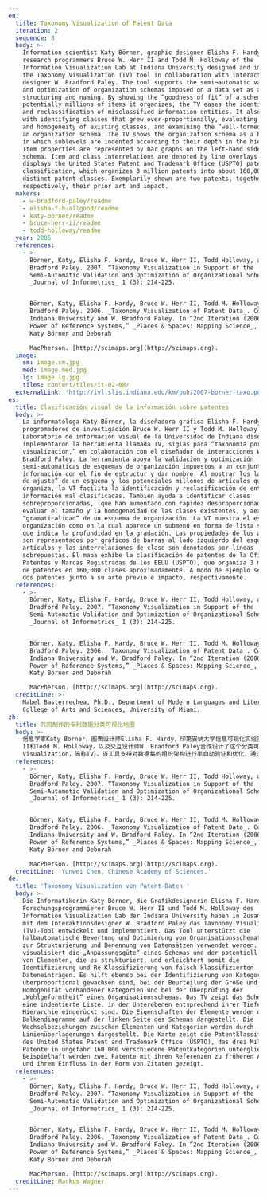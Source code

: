 ```yaml
---
en:
  title: Taxonomy Visualization of Patent Data
  iteration: 2
  sequence: 8
  body: >-
    Information scientist Katy Börner, graphic designer Elisha F. Hardy, and
    research programmers Bruce W. Herr II and Todd M. Holloway of the
    Information Visualization Lab at Indiana University designed and implemented
    the Taxonomy Visualization (TV) tool in collaboration with interaction
    designer W. Bradford Paley. The tool supports the semi¬automatic validation
    and optimization of organization schemas imposed on a data set as a means of
    structuring and naming. By showing the “goodness of fit” of a schema and the
    potentially millions of items it organizes, the TV eases the identification
    and reclassification of misclassified information entities. It also helps
    with identifying classes that grew over-proportionally, evaluating the size
    and homogeneity of existing classes, and examining the “well-formedness” of
    an organization schema. The TV shows the organization schema as a hierarchy
    in which sublevels are indented according to their depth in the hierarchy.
    Item properties are represented by bar graphs on the left-hand side of the
    schema. Item and class interrelations are denoted by line overlays. The map
    displays the United States Patent and Trademark Office (USPTO) patent
    classification, which organizes 3 million patents into about 160,000
    distinct patent classes. Exemplarily shown are two patents, together with,
    respectively, their prior art and impact.
  makers:
    - w-bradford-paley/readme
    - elisha-f-h-allgood/readme
    - katy-borner/readme
    - bruce-herr-ii/readme
    - todd-holloway/readme
  year: 2006
  references:
    - >-
      Börner, Katy, Elisha F. Hardy, Bruce W. Herr II, Todd Holloway, and W.
      Bradford Paley. 2007. “Taxonomy Visualization in Support of the
      Semi-Automatic Validation and Optimization of Organizational Schemas.”
      _Journal of Informetrics_ 1 (3): 214-225.


      Börner, Katy, Elisha F. Hardy, Bruce W. Herr II, Todd M. Holloway, and W.
      Bradford Paley. 2006. _Taxonomy Visualization of Patent Data_. Courtesy of
      Indiana University and W. Bradford Paley. In “2nd Iteration (2006): The
      Power of Reference Systems,” _Places & Spaces: Mapping Science_, edited by
      Katy Börner and Deborah  

      MacPherson. [http://scimaps.org](http://scimaps.org).
  image:
    sm: image.sm.jpg
    med: image.med.jpg
    lg: image.lg.jpg
    tiles: content/tiles/it-02-08/
  externalLink: 'http://ivl.slis.indiana.edu/km/pub/2007-borner-taxo.pdf'
es:
  title: Clasificación visual de la información sobre patentes
  body: >-
    La informatóloga Katy Börner, la diseñadora gráfica Elisha F. Hardy, y los
    programadores de investigación Bruce W. Herr II y Todd M. Holloway del
    Laboratorio de información visual de la Universidad de Indiana diseñaron e
    implementaron la herramienta llamada TV, siglas para “taxonomía por
    visualización,” en colaboración con el diseñador de interacciones W.
    Bradford Paley. La herramienta apoya la validación y optimización
    semi-automáticas de esquemas de organización impuestos a un conjunto de
    información con el fin de estructur y dar nombre. Al mostrar los la “bondad
    de ajuste” de un esquema y los potenciales millones de artículos que
    organiza, la VT facilita la identificación y reclasificación de entidades de
    información mal clasificadas. También ayuda a identificar clases
    sobreproporcionadas, (que han aumentado con rapidez desproporcionada), a
    evaluar el tamaño y la homogeneidad de las clases existentes, y aexaminar la
    “gramaticalidad” de un esquema de organización. La VT muestra el esquema de
    organización como en la cual aparece un submenú en forma de lista sangrada
    que indica la profundidad en la gradación. Las propiedades de los artículos
    son representados por gráficos de barras al lado izquierdo del esquema. Los
    artículos y las interrelaciones de clase son denotados por líneas
    sobrepuestas. El mapa exhibe la clasificación de patentes de la Oficina de
    Patentes y Marcas Registradas de los EEUU (USPTO), que organiza 3 millones
    de patentes en 160,000 clases aproximadamente. A modo de ejemplo se muestran
    dos patentes junto a su arte previo e impacto, respectivamente.
  references:
    - >-
      Börner, Katy, Elisha F. Hardy, Bruce W. Herr II, Todd Holloway, and W.
      Bradford Paley. 2007. “Taxonomy Visualization in Support of the
      Semi-Automatic Validation and Optimization of Organizational Schemas.”
      _Journal of Informetrics_ 1 (3): 214-225.


      Börner, Katy, Elisha F. Hardy, Bruce W. Herr II, Todd M. Holloway, and W.
      Bradford Paley. 2006. _Taxonomy Visualization of Patent Data_. Courtesy of
      Indiana University and W. Bradford Paley. In “2nd Iteration (2006): The
      Power of Reference Systems,” _Places & Spaces: Mapping Science_, edited by
      Katy Börner and Deborah  

      MacPherson. [http://scimaps.org](http://scimaps.org).
  creditLine: >-
    Mabel Basterrechea, Ph.D., Department of Modern Languages and Literatures,
    College of Arts and Sciences, University of Miami.
zh:
  title: 共同制作的专利数据分类可视化地图
  body: >-
    信息学家Katy Börner，图表设计师Elisha F. Hardy，印第安纳大学信息可视化实验室的研究程序员Bruce W. Herr
    II和Todd M. Holloway，以及交互设计师W. Bradford Paley合作设计了这个分类可视化工具（Taxonomy
    Visualization，简称TV）。该工具支持对数据集的组织架构进行半自动验证和优化，通过展示该架构的“拟合优度”和该工具可以组织的数百万潜在字段，TV减轻了分类错误的信息实体的识别与再分类工作。该工具还有助于识别超比例增长的分类号，评估现有分类号的规模和同质性，并对一个组织架构进行“完构性”审查。根据层级的深度，TV逐级展示了组织架构。架构左边的条形图代表了条目属性，条形图的重叠代表条目和分类号之间的相关关系。该地图展示了美国专利商标局的专利分类号，该分类将300万件专利归入大约16万个不同的专利分类号中。
  references:
    - >-
      Börner, Katy, Elisha F. Hardy, Bruce W. Herr II, Todd Holloway, and W.
      Bradford Paley. 2007. “Taxonomy Visualization in Support of the
      Semi-Automatic Validation and Optimization of Organizational Schemas.”
      _Journal of Informetrics_ 1 (3): 214-225.


      Börner, Katy, Elisha F. Hardy, Bruce W. Herr II, Todd M. Holloway, and W.
      Bradford Paley. 2006. _Taxonomy Visualization of Patent Data_. Courtesy of
      Indiana University and W. Bradford Paley. In “2nd Iteration (2006): The
      Power of Reference Systems,” _Places & Spaces: Mapping Science_, edited by
      Katy Börner and Deborah  

      MacPherson. [http://scimaps.org](http://scimaps.org).
  creditLine: 'Yunwei Chen, Chinese Academy of Sciences.'
de:
  title: 'Taxonomy Visualization von Patent-Daten '
  body: >-
    Die Informatikerin Katy Börner, die Grafikdesignerin Elisha F. Hardy und die
    Forschungsprogrammierer Bruce W. Herr II und Todd M. Holloway des
    Information Visualization Lab der Indiana University haben in Zusammenarbeit
    mit dem Interaktionsdesigner W. Bradford Paley das Taxonomy Visualization
    (TV)-Tool entwickelt und implementiert. Das Tool unterstützt die
    halbautomatische Bewertung und Optimierung von Organisationsschemata, die
    zur Strukturierung und Benennung von Datensätzen verwendet werden. Es
    visualisiert die „Anpassungsgüte“ eines Schemas und der potentiell Millionen
    von Elementen, die es strukturiert, und erleichtert somit die
    Identifizierung und Re-Klassifizierung von falsch klassifizierten
    Dateneinträgen. Es hilft ebenso bei der Identifizierung von Kategorien, die
    überproportional gewachsen sind, bei der Beurteilung der Größe und
    Homogenität vorhandener Kategorien und bei der Überprüfung der
    „Wohlgeformtheit“ eines Organisationsschemas. Das TV zeigt das Schema als
    eine indentierte Liste, in der Unterebenen entsprechend ihrer Tiefe in der
    Hierarchie eingerückt sind. Die Eigenschaften der Elemente werden durch
    Balkendiagramme auf der linken Seite des Schemas dargestellt. Die
    Wechselbeziehungen zwischen Elementen und Kategorien werden durch
    Linienüberlagerungen dargestellt. Die Karte zeigt die Patentklassifizierung
    des United States Patent and Trademark Office (USPTO), das drei Millionen
    Patente in ungefähr 160.000 verschiedene Patentkategorien untergliedert.
    Beispielhaft werden zwei Patente mit ihren Referenzen zu früheren Arbeiten
    und ihrem Einfluss in der Form von Zitaten gezeigt.
  references:
    - >-
      Börner, Katy, Elisha F. Hardy, Bruce W. Herr II, Todd Holloway, and W.
      Bradford Paley. 2007. “Taxonomy Visualization in Support of the
      Semi-Automatic Validation and Optimization of Organizational Schemas.”
      _Journal of Informetrics_ 1 (3): 214-225.


      Börner, Katy, Elisha F. Hardy, Bruce W. Herr II, Todd M. Holloway, and W.
      Bradford Paley. 2006. _Taxonomy Visualization of Patent Data_. Courtesy of
      Indiana University and W. Bradford Paley. In “2nd Iteration (2006): The
      Power of Reference Systems,” _Places & Spaces: Mapping Science_, edited by
      Katy Börner and Deborah  

      MacPherson. [http://scimaps.org](http://scimaps.org).
  creditLine: Markus Wagner
---
```

